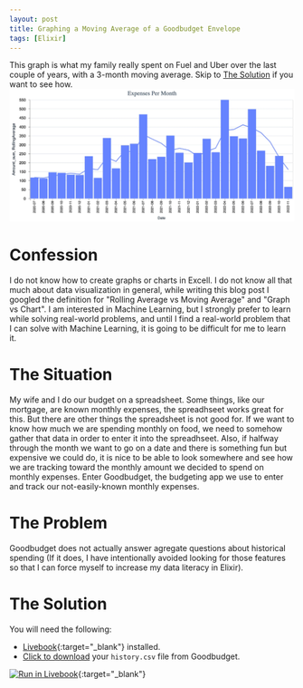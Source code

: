 ```yaml
---
layout: post
title: Graphing a Moving Average of a Goodbudget Envelope
tags: [Elixir]
---
```


This graph is what my family really spent on Fuel and Uber over the last couple of years, with a 3-month moving average. Skip to [The Solution](#the-solution) if you want to see how.
![image tooltip here](/assets/images/goodbudget-moving-average.webp)

# Confession

I do not know how to create graphs or charts in Excell. I do not know all that much about data visualization in general, while writing this blog post I googled the definition for "Rolling Average vs Moving Average" and "Graph vs Chart". I am interested in Machine Learning, but I strongly prefer to learn while solving real-world problems, and until I find a real-world problem that I can solve with Machine Learning, it is going to be difficult for me to learn it.

# The Situation

My wife and I do our budget on a spreadsheet. Some things, like our mortgage, are known monthly expenses, the spreadhseet works great for this. But there are other things the spreadsheet is not good for. If we want to know how much we are spending monthly on food, we need to somehow gather that data in order to enter it into the spreadhseet. Also, if halfway through the month we want to go on a date and there is something fun but expensive we could do, it is nice to be able to look somewhere and see how we are tracking toward the monthly amount we decided to spend on monthly expenses. Enter Goodbudget, the budgeting app we use to enter and track our not-easily-known monthly expenses.

# The Problem

Goodbudget does not actually answer agregate questions about historical spending (If it does, I have intentionally avoided looking for those features so that I can force myself to increase my data literacy in Elixir).

# The Solution

You will need the following:

- [Livebook](https://livebook.dev/){:target="_blank"} installed.
- [Click to download](https://goodbudget.com/transactions/export) your `history.csv` file from Goodbudget.


[![Run in Livebook](https://livebook.dev/badge/v1/blue.svg)](https://livebook.dev/run?url=https%3A%2F%2Fdewetblomerus.com%2Fassets%2Flivebooks%2Fgoodbudget.livemd){:target="_blank"}
